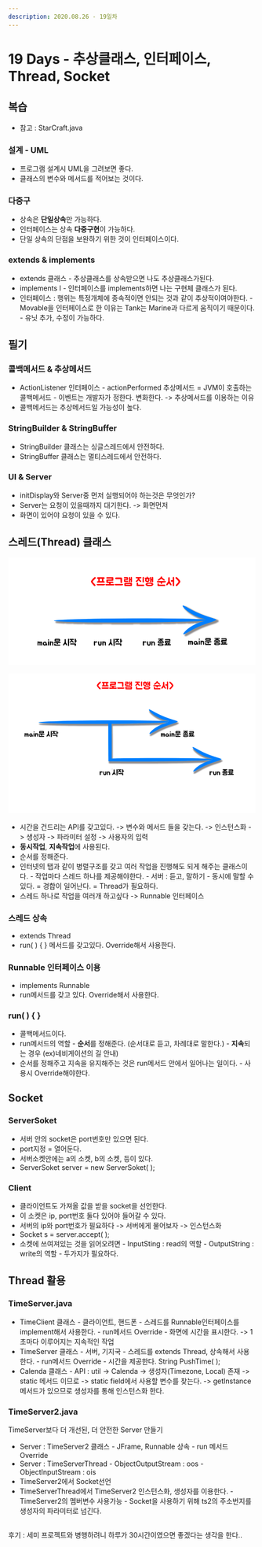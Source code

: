 ```yaml
---
description: 2020.08.26 - 19일차
---
```


# 19 Days - 추상클래스, 인터페이스, Thread, Socket

## 복습

* 참고 : StarCraft.java

### 설계 - UML

* 프로그램 설계시 UML을 그려보면 좋다.
* 클래스의 변수와 메서드를 적어보는 것이다.

### 다중구

* 상속은 **단일상속**만 가능하다. 
* 인터페이스는 상속 **다중구현**이 가능하다. 
* 단일 상속의 단점을 보완하기 위한 것이 인터페이스이다.

### extends & implements

* extends 클래스 - 추상클래스를 상속받으면 나도 추상클래스가된다.
* implements I - 인터페이스를 implements하면 나는 구현체 클래스가 된다.
* 인터페이스 : 행위는 특정개체에 종속적이면 안되는 것과 같이 추상적이여야한다. - Movable을 인터페이스로 한 이유는 Tank는 Marine과 다르게 움직이기 때문이다. - 유닛 추가, 수정이 가능하다.

## 필기

### 콜백메서드 & 추상메서드

* ActionListener 인터페이스 - actionPerformed 추상메서드 = JVM이 호출하는 콜백메서드 - 이벤트는 개발자가 정한다. 변화한다. -&gt; 추상메서드를 이용하는 이유
* 콜백메서드는 추상메서드일 가능성이 높다.

### StringBuilder & StringBuffer

* StringBuilder 클래스는 싱글스레드에서 안전하다.
* StringBuffer  클래스는 멀티스레드에서 안전하다.

### UI & Server

* initDisplay와 Server중 먼저 실행되어야 하는것은 무엇인가?
* Server는 요청이 있을때까지 대기한다. -&gt; 화면먼저
* 화면이 있어야 요청이 있을 수 있다.

## 스레드\(Thread\) 클래스

![&#xC77C;&#xBC18;&#xC801;&#xC778; &#xC9C4;&#xD589;&#xC21C;&#xC11C; = 1&#xCC28;&#xC120;](../../.gitbook/assets/thread1.png)

![&#xC2A4;&#xB808;&#xB4DC; &#xD558;&#xB098; &#xCD94;&#xAC00; = 2&#xCC28;&#xC120;](../../.gitbook/assets/thread2.png)

* 시간을 건드리는 API를 갖고있다. -&gt; 변수와 메서드 들을 갖는다. -&gt; 인스턴스화 -&gt; 생성자 -&gt; 파라미터 설정 -&gt; 사용자의 입력
* **동시작업**, **지속작업**에 사용된다.
* 순서를 정해준다.
* 인터넷의 탭과 같이 병렬구조를 갖고 여러 작업을 진행해도 되게 해주는 클래스이다. - 작업마다 스레드 하나를 제공해야한다. - 서버 : 듣고, 말하기 - 동시에 말할 수 있다. = 경합이 일어난다. = Thread가 필요하다.
* 스레드 하나로 작업을 여러개 하고싶다 -&gt; Runnable 인터페이스

### 스레드 상속

* extends Thread
* run\( \) { } 메서드를 갖고있다. Override해서 사용한다.

### Runnable 인터페이스 이용

* implements Runnable
* run메서드를 갖고 있다. Override해서 사용한다.

### run\( \) { }

* 콜백메서드이다.
* run메서드의 역할 - **순서**를 정해준다. \(순서대로 듣고, 차례대로 말한다.\) - **지속**되는 경우 \(ex\)네비게이션의 길 안내\)
* 순서를 정해주고 지속을 유지해주는 것은 run메서드 안에서 일어나는 일이다. - 사용시 Override해야한다.

## Socket

### ServerSoket

* 서버 안의 socket은 port번호만 있으면 된다. 
* port지정 = 열어둔다.
* 서버소켓안에는 a의 소켓, b의 소켓, 등이 있다.
* ServerSoket server = new ServerSoket\( \);

### Client

* 클라이언트도 가져올 값을 받을 socket을 선언한다.
* 이 소켓은 ip, port번호 둘다 있어야 들어갈 수 있다.
* 서버의 ip와 port번호가 필요하다 -&gt; 서버에게 물어보자 -&gt; 인스턴스화
* Socket s = server.accept\( \);
* 소켓에 쓰여져있는 것을 읽어오려면 - InputSting : read의 역할 - OutputString : write의 역할 - 두가지가 필요하다.

## Thread 활용

### TimeServer.java

* TimeClient 클래스 - 클라이언트, 핸드폰 - 스레드를 Runnable인터페이스를 implement해서 사용한다. - run메서드 Override - 화면에 시간을 표시한다. -&gt; 1초마다 이루어지는 지속적인 작업
* TimeServer 클래스 - 서버, 기지국 - 스레드를 extends Thread, 상속해서 사용한다. - run메서드 Override - 시간을 제공한다. String PushTime\( \);
* Calenda 클래스 - API : util -&gt; Calenda -&gt; 생성자\(Timezone, Local\) 존재 -&gt; static 메서드 이므로 -&gt; static field에서 사용할 변수를 찾는다. -&gt; getInstance메서드가 있으므로 생성자를 통해 인스턴스화 한다.

### TimeServer2.java

TimeServer보다 더 개선된, 더 안전한 Server 만들기

* Server : TimeServer2 클래스 - JFrame, Runnable 상속 - run 메서드 Override
* Server : TimeServerThread - ObjectOutputStream : oos - ObjectInputStream : ois
* TimeServer2에서 Socket선언
* TimeServerThread에서 TimeServer2 인스턴스화, 생성자를 이용한다. - TimeServer2의 멤버변수 사용가능 - Socket을 사용하기 위해 ts2의 주소번지를 생성자의 파라미터로 넘긴다.

## 



후기 : 세미 프로젝트와 병행하려니 하루가 30시간이였으면 좋겠다는 생각을 한다..

